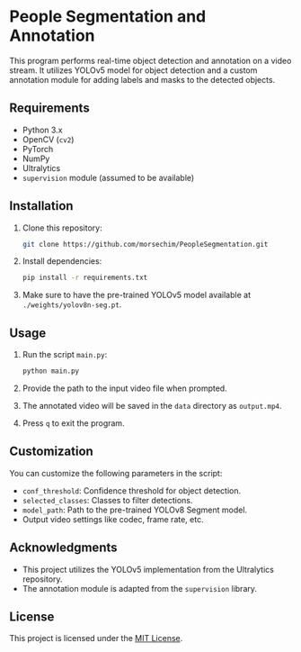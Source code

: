 # People Segmentation and Annotation

This program performs real-time object detection and annotation on a video stream. It utilizes YOLOv5 model for object detection and a custom annotation module for adding labels and masks to the detected objects.

## Requirements

- Python 3.x
- OpenCV (`cv2`)
- PyTorch
- NumPy
- Ultralytics
- `supervision` module (assumed to be available)

## Installation

1. Clone this repository:

    ```bash
    git clone https://github.com/morsechim/PeopleSegmentation.git
    ```

2. Install dependencies:

    ```bash
    pip install -r requirements.txt
    ```

3. Make sure to have the pre-trained YOLOv5 model available at `./weights/yolov8n-seg.pt`.

## Usage

1. Run the script `main.py`:

    ```bash
    python main.py
    ```

2. Provide the path to the input video file when prompted.

3. The annotated video will be saved in the `data` directory as `output.mp4`.

4. Press `q` to exit the program.

## Customization

You can customize the following parameters in the script:

- `conf_threshold`: Confidence threshold for object detection.
- `selected_classes`: Classes to filter detections.
- `model_path`: Path to the pre-trained YOLOv8 Segment model.
- Output video settings like codec, frame rate, etc.

## Acknowledgments

- This project utilizes the YOLOv5 implementation from the Ultralytics repository.
- The annotation module is adapted from the `supervision` library.

## License

This project is licensed under the [MIT License](LICENSE).